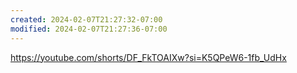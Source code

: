 ```yaml
---
created: 2024-02-07T21:27:32-07:00
modified: 2024-02-07T21:27:36-07:00
---
```


https://youtube.com/shorts/DF_FkTOAIXw?si=K5QPeW6-1fb_UdHx
